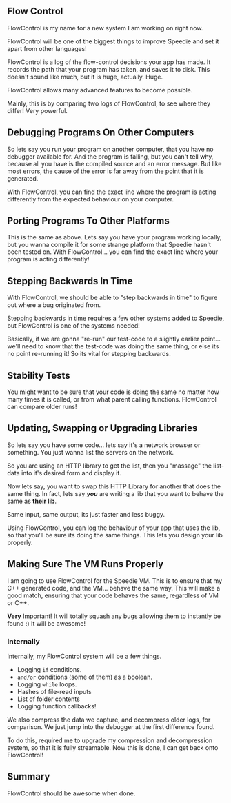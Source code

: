 ## Flow Control

FlowControl is my name for a new system I am working on right now.

FlowControl will be one of the biggest things to improve Speedie and set it apart from other languages!

FlowControl is a log of the flow-control decisions your app has made. It records the path that your program has taken, and saves it to disk. This doesn't sound like much, but it is huge, actually. Huge.

FlowControl allows many advanced features to become possible. 

Mainly, this is by comparing two logs of FlowControl, to see where they differ! Very powerful.

## Debugging Programs On Other Computers

So lets say you run your program on another computer, that you have no debugger available for. And the program is failing, but you can't tell why, because all you have is the compiled source and an error message. But like most errors, the cause of the error is far away from the point that it is generated.

With FlowControl, you can find the exact line where the program is acting differently from the expected behaviour on your computer.

## Porting Programs To Other Platforms

This is the same as above. Lets say you have your program working locally, but you wanna compile it for some strange platform that Speedie hasn't been tested on. With FlowControl... you can find the exact line where your program is acting differently!

## Stepping Backwards In Time

With FlowControl, we should be able to "step backwards in time" to figure out where a bug originated from.

Stepping backwards in time requires a few other systems added to Speedie, but FlowControl is one of the systems needed!

Basically, if we are gonna "re-run" our test-code to a slightly earlier point... we'll need to know that the test-code was doing the same thing, or else its no point re-running it! So its vital for stepping backwards.

## Stability Tests

You might want to be sure that your code is doing the same no matter how many times it is called, or from what parent calling functions. FlowControl can compare older runs!


## Updating, Swapping or Upgrading Libraries

So lets say you have some code... lets say it's a network browser or something. You just wanna list the servers on the network.

So you are using an HTTP library to get the list, then you "massage" the list-data into it's desired form and display it.

Now lets say, you want to swap this HTTP Library for another that does the same thing. In fact, lets say ***you*** are writing a lib that you want to behave the same as **their lib**.

Same input, same output, its just faster and less buggy.

Using FlowControl, you can log the behaviour of your app that uses the lib, so that you'll be sure its doing the same things. This lets you design your lib properly.

## Making Sure The VM Runs Properly

I am going to use FlowControl for the Speedie VM. This is to ensure that my C++ generated code, and the VM... behave the same way. This will make a good match, ensuring that your code behaves the same, regardless of VM or C++.

**Very** Important! It will totally squash any bugs allowing them to instantly be found :) It will be awesome!

### Internally

Internally, my FlowControl system will be a few things.

* Logging `if` conditions.
* `and/or` conditions (some of them) as a boolean.
* Logging `while` loops.
* Hashes of file-read inputs
* List of folder contents
* Logging function callbacks!

We also compress the data we capture, and decompress older logs, for comparison. We just jump into the debugger at the first difference found.

To do this, required me to upgrade my compression and decompression system, so that it is fully streamable. Now this is done, I can get back onto FlowControl!



## Summary

FlowControl should be awesome when done.